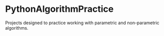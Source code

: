 # PythonAlgorithmPractice
Projects designed to practice working with parametric and non-parametric algorithms.
